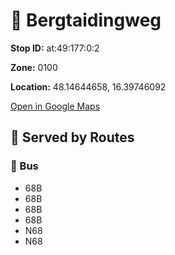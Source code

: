 # 🚉 Bergtaidingweg


**Stop ID:** at:49:177:0:2

**Zone:** 0100

**Location:** 48.14644658, 16.39746092

[Open in Google Maps](https://www.google.com/maps?q=48.14644658,16.39746092)

## 🚆 Served by Routes

### 🚌 Bus
- 68B
- 68B
- 68B
- 68B
- N68
- N68